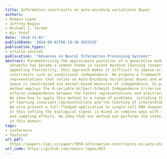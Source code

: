 ```yaml
---
title: Information constraints on auto-encoding variational Bayes
authors:
- Romain Lopez
- Jeffrey Regier
- Michael I. Jordan
- Nir Yosef
date: '2018-11-01'
publishDate: '2024-08-01T06:18:30.393329Z'
publication_types:
- article-journal
publication: '*Advances in Neural Information Processing Systems*'
abstract: Parameterizing the approximate posterior of a generative model with neural
  networks has become a common theme in recent machine learning research. While providing
  appealing flexibility, this approach makes it difficult to impose or assess structural
  constraints such as conditional independence. We propose a framework for learning
  representations that relies on Auto-Encoding Variational Bayes and whose search
  space is constrained via kernel-based measures of independence. In particular, our
  method employs the d-variable Hilbert-Schmidt Independence Criterion (dHSIC) to
  enforce independence between the latent representations and arbitrary nuisance factors.
  We show how to apply this method to a range of problems, including the problems
  of learning invariant representations and the learning of interpretable representations.
  We also present a full-fledged application to single-cell RNA sequencing (scRNA-seq).
  In this setting the biological signal is mixed in complex ways with sequencing errors
  and sampling effects. We show that our method out-performs the state-of-the-art
  in this domain.
tags:
- conference
- featured
url_pdf: 
  https://papers.nips.cc/paper/7850-information-constraints-on-auto-encoding-variational-bayes.pdf
url_code: https://github.com/romain-lopez/HCV
---
```

